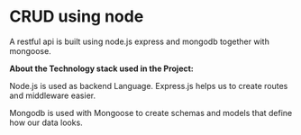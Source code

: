 # CRUD using node

A restful api is built using node.js express and mongodb together with mongoose.

**About the Technology stack used in the Project:**

Node.js is used as backend Language.
Express.js helps us to create routes and middleware easier.

Mongodb is used with Mongoose to create schemas and models that define how our data looks.
